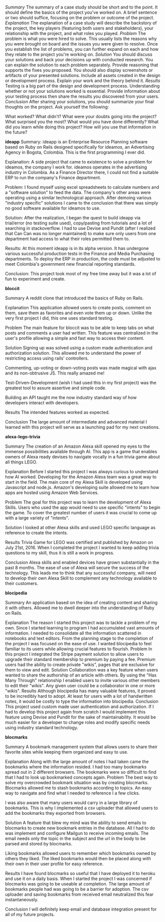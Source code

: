 *Summary*
  The summary of a case study should be short and to the point. It should define the basics of the project you've worked on. A brief sentence or two should suffice, focusing on the problem or outcome of the project.
*Explanation*
  The explanation of a case study will describe the backstory of the project, the key players (featuring both users and stakeholders), your relationship with the project, and what roles you played.
*Problem*
  The problem is what you were hired to solve. This usually lists the reasons why you were brought on board and the issues you were given to resolve. Once you establish the list of problems, you can further expand on each and how they relate to the project you're working on.
*Solution*
  You should discuss your solutions and back your decisions up with conducted research. You can explain the solution to each problem separately. Provide reasoning that supports the fixes you proposed. You should also display screenshots or artifacts of your presented solutions. Include all assets created in the design or development process. Explain your work and the theory behind it.
*Results*
  Testing is a big part of the design and development process. Understanding whether or not your solutions worked is essential. Provide information about your testing process then share the results you discovered from your users.
*Conclusion*
  After sharing your solutions, you should summarize your final thoughts on the project. Ask yourself the following:

  What worked?
  What didn't?
  What were your doubts going into the project?
  What surprised you the most?
  What would you have done differently?
  What did you learn while doing this project?
  How will you use that information in the future?




**ideapp**
Summary:
  ideapp is an Enterprise Resource Planning software based on Ruby on Rails designed specifically for ideamos, an Advertising Agency in Bogota, Colombia. This is the first programming I ever did.

Explanation:
 A side project that came to existence to solve a problem for ideamos, the company I work for. ideamos operates in the advertising industry in Colombia. As a Finance Director there, I could not find a suitable ERP to run the company's Finance department.

Problem:
 I found myself using excel spreadsheets to calculate numbers and a "software solution" to feed the data. The company's other areas were operating using a similar technological approach. After demoing various "industry specific" solutions I came to the conclusion that there was simply no good software available for ideamos to use.

Solution:
  After the realization, I began the quest to build ideapp via trial/error (no testing suite used), copy/pasting from tutorials and a lot of searching in stackoverflow. I had to use Devise and Pundit (after I realized that Can Can was no longer maintained) to make sure only users from one department had access to what their roles permitted them to.

Results:
  At this moment ideapp is in its alpha version. It has undergone various successful production tests in the Finance and Media Purchasing departments. To deploy the ERP in production, the code must be adjusted to meet Colombia's government new financial reporting standards.

Conclusion:
  This project took most of my free time away but it was a lot of fun to experiment and create.

**bloccit**

Summary
  A reddit clone that introduced the basics of Ruby on Rails.

Explanation
  This application allowed users to create posts, comment on them, save them as favorites and even vote them up or down. Unlike the very first project I did, this one uses standard testing.

Problem
  The main feature for bloccit was to be able to keep tabs on what posts and comments a user had written. This feature was centralized in the user's profile allowing a simple and fast way to access their content.

Solution
  Signing up was solved using a custom made authentication and authorization solution. This allowed me to understand the power of restricting access using rails' controllers.

  Commenting, up-voting or down-voting posts was made magical with ajax and its non-obtrusive JS. This really amazed me!

  Test-Driven-Development (wish I had used this in my first project) was the greatest tool to assure assertive and simple code.

  Building an API taught me the now industry standard way of how developers interact with developers.

Results
  The intended features worked as expected.

Conclusion
  The large amount of intermediate and advanced material I learned with this project will serve as a launching pad for my next creations.

**alexa-lego-trivia**

Summary
  The creation of an Amazon Alexa skill opened my eyes to the immense possibilities available through AI.
  This app is a game that enables owners of Alexa ready devises to navigate vocally in a fun trivia game about all things LEGO.      

Explanation
  Before I started this project I was always curious to understand how AI worked. Developing for the Amazon Alexa team was a great way to start in the field. The main core of my Alexa Skill is developed using Javascript and node.js. Amazon's developing suite allowed me to learn how apps are hosted using Amazon Web Services.

Problem
  The goal for this project was to learn the development of Alexa Skills. Users who used the app would need to use specific "intents" to begin the game. To cover the greatest number of users it was crucial to come up with a large variety of "intents".

Solution
  I looked at other Alexa skills and used LEGO specific language as reference to create the intents.

Results
  Trivia Game for LEGO was certified and published by Amazon on July 21st, 2016. When I completed the project I wanted to keep adding trivia questions to my skill, thus it is still a work in progress.

Conclusion
  Alexa skills and enabled devices have grown substantially in the past 8 months. The ease of use of Alexa will secure the success of the technology. This leads me to think that any successful company, will need to develop their own Alexa Skill to complement any technology available to their customers.

**blocipedia**

Summary
  An application based on the idea of creating content and sharing it with others. Allowed me to dwell deeper into the understanding of Ruby on Rails.

Explanation
  The reason I started this project was to tackle a problem of my own. Since I started learning to program I had accumulated vast amounts of information. I needed to consolidate all the information  scattered in notebooks and text editors. From the planning stage to the completion of the project I was    focused on the ease of use. I wanted blocipedia to feel familiar to its users while allowing crucial features to flourish.
Problem
  In this project I integrated the Stripe payment solution to allow users to upgrade their standard membership to premium by paying a fee. Premium users had the ability to create private "wikis", pages that are exclusive for them to view and edit.
Solution
  Collaboration was a key feature when users wanted to share the authorship of an article with others. By using the "Has Many Through" relationship I enabled users to invite various other members to edit their "wikis". Any given user could be a collaborator in one or more "wikis".
Results
  Although blocipedia has many valuable features, it proved to be incredibly hard to adopt. At least for users with a lot of handwritten notes, it would be costly to type the information into blocipedia.
Conclusion
  This project used custom made user authentication and authorization. If I had to develop this project    again from scratch I would implement this feature using Devise and Pundit for the sake of maintainability. It would be much easier for a developer to change roles and modify specific needs using industry standard technology.

**blocmarks**

Summary
  A bookmark management system that allows users to share their favorite sites while keeping them organized and easy to use.

Explanation
  Along with the large amount of notes I had taken came the bookmarks where the information resided. I had too many bookmarks spread out in 2 different browsers. The bookmarks were so difficult to find that I had to look up bookmarked concepts again.
Problem
  The best way to solve my overcrowded bookmark situation was by creating blocmarks. Blocmarks allowed me to stash bookmarks according to topics. An easy way to navigate and find what I needed to reference I a few clicks.

  I was also aware that many users would carry in a large library of bookmarks. This is why I implemented a csv uploader that allowed users to add the bookmarks they exported from browsers.

Solution
  A feature that blew my mind was the ability to send emails to blocmarks to create new bookmark entries in the database. All I had to do was implement and configure Mailgun to receive incoming emails. The email needs only the topic in the subject and the url in the body to be parsed and stored by blocmarks.

  Liking bookmarks allowed users to remember which bookmarks owned by others they liked. The liked bookmarks would then be placed along with their own in their user profile for easy reference.

Results
  I have found blocmarks so useful that I have deployed it to heroku and use it on a daily basis. When I started the project I was concerned if blocmarks was going to be useable at completion. The large amount of bookmarks people had was going to be a barrier for adoption. The csv uploader and saving bookmarks from received email neutralized this fear instantaneously.

Conclusion
  I will definitely keep email and database integration present for all of my future projects.
